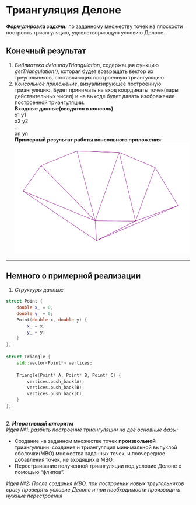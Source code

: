 # Триангуляция Делоне 
***Формулировка задачи:*** по заданному множеству точек на плоскости построить триангуляцию, удовлетворяющую условию Делоне.

## Конечный результат
1. *Библиотека delaunayTriangulation*, содержащая функцию *getTriangulation()*, которая будет возвращать
вектор из треугольников, составляющих построенную триангуляцию.
2. *Консольное приложение*, визуализирующее построенную триангуляцию. Будет принимать на вход координаты
точек(пары действительных чисел) и на выходе будет давать изображение построенной триангуляции. \
__Входные данные(вводятся в консоль)__ \
  x1 y1 \
  x2 y2 \
  ... \
  xn yn \
__Примерный результат работы консольного приложения:__ \
![example](Example.PNG)

---
## Немного о примерной реализации
1. *Структуры данных:* 
```c++
struct Point {
	double x_ = 0;
	double y_ = 0;
	Point(double x, double y) {
		x_ = x;
		y_ = y;
	}
};

struct Triangle {
	std::vector<Point*> vertices;

	Triangle(Point* A, Point* B, Point* C) {
		vertices.push_back(A);
		vertices.push_back(B);
		vertices.push_back(C);
	}
};
```
\
2. ***Итеративный алгоритм*** \
*Идея №1: разбить построение триангуляции на две основные фазы:*
- Создание на заданном множестве точек **произвольной** триангуляции: создание и триангуляция минимальной выпуклой оболочки(МВО) множества
заданных точек, и поочередное добавления точек, не входящих в МВО. 
- Перестраивание полученной триангуляции под условие Делоне с помощью “флипов”.

*Идея №2: После создания МВО, при построении новых треугольников сразу проверять условие Делоне и при необходимости производить нужные перестроения*
